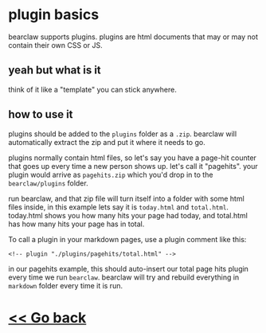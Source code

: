 # plugin basics

bearclaw supports plugins. plugins are html documents that may or may not contain their own CSS or JS. 


## yeah but what is it

think of it like a "template" you can stick anywhere. 


## how to use it

plugins should be added to the `plugins` folder as a `.zip`. bearclaw will automatically extract the zip and put it where it needs to go. 

plugins normally contain html files, so let's say you have a page-hit counter that goes up every time a new person shows up. let's call it "pagehits". your plugin would arrive as `pagehits.zip` which you'd drop in to the `bearclaw/plugins` folder. 

run bearclaw, and that zip file will turn itself into a folder with some html files inside, in this example lets say it is `today.html` and `total.html`. today.html shows you how many hits your page had today, and total.html has how many hits your page has in total.

To call a plugin in your markdown pages, use a plugin comment like this:

`<!-- plugin "./plugins/pagehits/total.html" -->`

in our pagehits example, this should auto-insert our total page hits plugin every time we run `bearclaw`. bearclaw will try and rebuild everything in `markdown` folder every time it is run.

# [<< Go back](https://github.com/donuts-are-good/bearclaw/blob/master/markdown/README.md)
